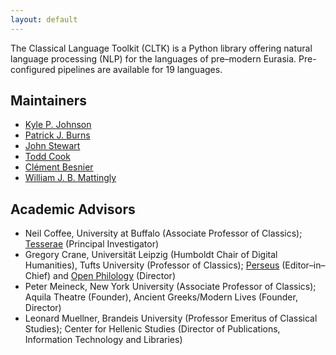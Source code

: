 ```yaml
---
layout: default
---
```


The Classical Language Toolkit (CLTK) is a Python library offering natural language processing (NLP) for the languages of pre–modern Eurasia. Pre-configured pipelines are available for 19 languages.

## Maintainers

* [Kyle P. Johnson](https://github.com/kylepjohnson)
* [Patrick J. Burns](https://github.com/diyclassics)
* [John Stewart](https://github.com/free-variation)
* [Todd Cook](https://github.com/todd-cook)
* [Clément Besnier](https://github.com/clemsciences)
* [William J. B. Mattingly](https://github.com/wjbmattingly)


## Academic Advisors

* Neil Coffee, University at Buffalo (Associate Professor of Classics); [Tesserae](http://tesserae.caset.buffalo.edu/) (Principal Investigator)
* Gregory Crane, Universität Leipzig (Humboldt Chair of Digital Humanities), Tufts University (Professor of Classics); [Perseus](http://www.perseus.tufts.edu/hopper/collections) (Editor–in–Chief) and [Open Philology](http://www.dh.uni-leipzig.de/wo/open-philology-project/) (Director)
* Peter Meineck, New York University (Associate Professor of Classics); Aquila Theatre (Founder), Ancient Greeks/Modern Lives (Founder, Director)
* Leonard Muellner, Brandeis University (Professor Emeritus of Classical Studies); Center for Hellenic Studies (Director of Publications, Information Technology and Libraries)
